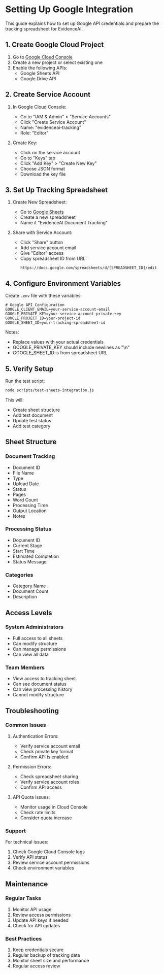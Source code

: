 # Setting Up Google Integration

This guide explains how to set up Google API credentials and prepare the tracking spreadsheet for EvidenceAI.

## 1. Create Google Cloud Project

1. Go to [Google Cloud Console](https://console.cloud.google.com/)
2. Create a new project or select existing one
3. Enable the following APIs:
   - Google Sheets API
   - Google Drive API

## 2. Create Service Account

1. In Google Cloud Console:
   - Go to "IAM & Admin" > "Service Accounts"
   - Click "Create Service Account"
   - Name: "evidenceai-tracking"
   - Role: "Editor"

2. Create Key:
   - Click on the service account
   - Go to "Keys" tab
   - Click "Add Key" > "Create New Key"
   - Choose JSON format
   - Download the key file

## 3. Set Up Tracking Spreadsheet

1. Create New Spreadsheet:
   - Go to [Google Sheets](https://sheets.google.com)
   - Create a new spreadsheet
   - Name it "EvidenceAI Document Tracking"

2. Share with Service Account:
   - Click "Share" button
   - Add service account email
   - Give "Editor" access
   - Copy spreadsheet ID from URL:
     ```
     https://docs.google.com/spreadsheets/d/[SPREADSHEET_ID]/edit
     ```

## 4. Configure Environment Variables

Create `.env` file with these variables:

```env
# Google API Configuration
GOOGLE_CLIENT_EMAIL=your-service-account-email
GOOGLE_PRIVATE_KEY=your-service-account-private-key
GOOGLE_PROJECT_ID=your-project-id
GOOGLE_SHEET_ID=your-tracking-spreadsheet-id
```

Notes:
- Replace values with your actual credentials
- GOOGLE_PRIVATE_KEY should include newlines as "\n"
- GOOGLE_SHEET_ID is from spreadsheet URL

## 5. Verify Setup

Run the test script:
```bash
node scripts/test-sheets-integration.js
```

This will:
- Create sheet structure
- Add test document
- Update test status
- Add test category

## Sheet Structure

### Document Tracking
- Document ID
- File Name
- Type
- Upload Date
- Status
- Pages
- Word Count
- Processing Time
- Output Location
- Notes

### Processing Status
- Document ID
- Current Stage
- Start Time
- Estimated Completion
- Status Message

### Categories
- Category Name
- Document Count
- Description

## Access Levels

### System Administrators
- Full access to all sheets
- Can modify structure
- Can manage permissions
- Can view all data

### Team Members
- View access to tracking sheet
- Can see document status
- Can view processing history
- Cannot modify structure

## Troubleshooting

### Common Issues

1. Authentication Errors:
   - Verify service account email
   - Check private key format
   - Confirm API is enabled

2. Permission Errors:
   - Check spreadsheet sharing
   - Verify service account roles
   - Confirm API access

3. API Quota Issues:
   - Monitor usage in Cloud Console
   - Check rate limits
   - Consider quota increase

### Support

For technical issues:
1. Check Google Cloud Console logs
2. Verify API status
3. Review service account permissions
4. Check environment variables

## Maintenance

### Regular Tasks
1. Monitor API usage
2. Review access permissions
3. Update API keys if needed
4. Check for API updates

### Best Practices
1. Keep credentials secure
2. Regular backup of tracking data
3. Monitor sheet size and performance
4. Regular access review
